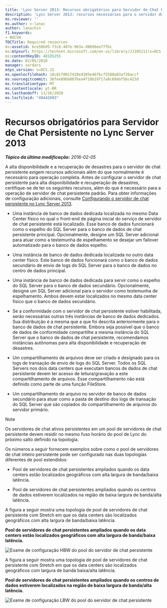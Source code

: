 ```yaml
---
title: 'Lync Server 2013: Recursos obrigatórios para Servidor de Chat Persistente'
description: 'Lync Server 2013: recursos necessários para o servidor de chat persistente.'
ms.reviewer: ''
ms.author: v-lanac
author: lanachin
f1.keywords:
- NOCSH
TOCTitle: Required resources
ms:assetid: bce50b95-f3c8-407e-963a-d8896ee77fbc
ms:mtpsurl: https://technet.microsoft.com/en-us/library/JJ205211(v=OCS.15)
ms:contentKeyID: 48185255
ms.date: 02/05/2016
manager: serdars
mtps_version: v=OCS.15
ms.openlocfilehash: 18c81f0017428e4305e46fbcf5580a83af38accf
ms.sourcegitcommit: 36fee89bb887bea4f18b19f17a8c69daf5bc423d
ms.translationtype: MT
ms.contentlocale: pt-BR
ms.lasthandoff: 11/26/2020
ms.locfileid: "49442693"
---
```

# <a name="required-resources-for-persistent-chat-server-in-lync-server-2013"></a>Recursos obrigatórios para Servidor de Chat Persistente no Lync Server 2013

<div data-xmlns="http://www.w3.org/1999/xhtml">

<div class="topic" data-xmlns="http://www.w3.org/1999/xhtml" data-msxsl="urn:schemas-microsoft-com:xslt" data-cs="https://msdn.microsoft.com/">

<div data-asp="https://msdn2.microsoft.com/asp">



</div>

<div id="mainSection">

<div id="mainBody">

<span> </span>

_**Tópico da última modificação:** 2016-02-05_

A alta disponibilidade e a recuperação de desastres para o servidor de chat persistente exigem recursos adicionais além do que normalmente é necessário para operação completa. Antes de configurar o servidor de chat persistente para alta disponibilidade e recuperação de desastres, certifique-se de ter os seguintes recursos, além do que é necessário para a operação de servidor de chat persistente padrão. Para obter informações de configuração adicionais, consulte [Configurando o servidor de chat persistente no Lync Server 2013](lync-server-2013-configuring-persistent-chat-server.md).

  - Uma instância de banco de dados dedicada localizada no mesmo Data Center físico no qual o front-end de página inicial do serviço de servidor de chat persistente está localizado. Esse banco de dados funcionará como o espelho do SQL Server para o banco de dados de chat persistente principal. Opcionalmente, designe um SQL Server adicional para atuar como a testemunha de espelhamento se desejar um failover automatizado para o banco de dados espelho.

  - Uma instância de banco de dados dedicada localizada no outro data center físico. Este banco de dados funcionará como o banco de dados secundário de envio de logs do SQL Server para o banco de dados no centro de dados principal.

  - Uma instância de banco de dados dedicada para servir como o espelho do SQL Server para o banco de dados secundário. Opcionalmente, designe um SQL Server adicional para o servidor como testemunha de espelhamento. Ambos devem estar localizados no mesmo data center físico que o banco de dados secundário.

  - Se a conformidade com o servidor de chat persistente estiver habilitada, serão necessárias outras três instâncias de banco de dados dedicados. Sua distribuição é a mesma que a que foi descrita anteriormente para o banco de dados de chat persistente. Embora seja possível que o banco de dados de conformidade compartilhe a mesma instância do SQL Server que o banco de dados de chat persistente, recomendamos instâncias autônomas para alta disponibilidade e recuperação de desastres.

  - Um compartilhamento de arquivos deve ser criado e designado para os logs de transação de envio de logs do SQL Server. Todos os SQL Servers nos dois data centers que executam bancos de dados de chat persistente devem ter acesso de leitura/gravação a este compartilhamento de arquivos. Esse compartilhamento não está definido como parte de uma função FileStore.

  - Um compartilhamento de arquivo no servidor de banco de dados secundário para atuar como a pasta de destino dos logs de transação do SQL Server que são copiados do compartilhamento de arquivos do servidor primário.

<div>


> [!NOTE]  
> Os servidores de chat ativos persistentes em um pool de servidores de chat persistente devem residir no mesmo fuso horário do pool de Lync do próximo salto definido na topologia.



</div>

Os números a seguir fornecem exemplos sobre como o pool de servidores de chat inteiro persistente pode ser configurado nas duas topologias diferentes de pool estendidos:

  - Pool de servidores de chat persistentes ampliados quando os data centers estão localizados geográficos com alta largura de banda/baixa latência.

  - Pool de servidores de chat persistentes ampliados quando os centros de dados estiverem localizados na região de baixa largura de banda/alta latência.

A figura a seguir mostra uma topologia de pool de servidores de chat persistente com Stretch em que os data centers são localizados geográficos com alta largura de banda/baixa latência.

**Pool de servidores de chat persistentes ampliados quando os data centers estão localizados geográficos com alta largura de banda/baixa latência.**

![Exame de configuração HBW do pool do servidor de chat persistente](images/JJ205211.55d10910-c824-41e6-bed2-08d13a2abd65(OCS.15).jpg "Exame de configuração HBW do pool do servidor de chat persistente")

A figura a seguir mostra uma topologia de pool de servidores de chat persistente com Stretch em que os data centers são localizados geográficos com largura de banda baixa/alta latência.

**Pool de servidores de chat persistentes ampliados quando os centros de dados estiverem localizados na região de baixa largura de banda/alta latência.**

![Exame de configuração LBW do pool do servidor de chat persistente](images/JJ205211.586b0a3a-3767-4991-944f-ee54389512aa(OCS.15).jpg "Exame de configuração LBW do pool do servidor de chat persistente")

</div>

<span> </span>

</div>

</div>

</div>

